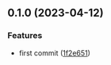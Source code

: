 

## 0.1.0 (2023-04-12)


### Features

* first commit ([1f2e651](https://github.com/intrepyd/aether/commit/1f2e651843fd593f8a463dfe39b0c3cd63ca22f6))